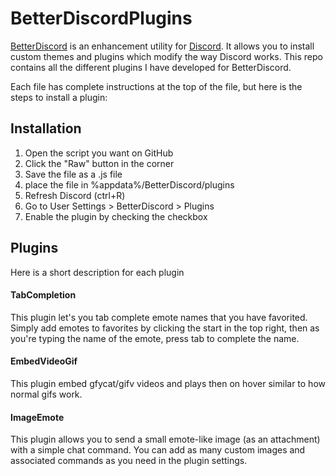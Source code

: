 # BetterDiscordPlugins

[BetterDiscord](https://betterdiscord.net/) is an enhancement utility for [Discord](https://discordapp.com/).
It allows you to install custom themes and plugins which modify the way Discord works. This repo contains all the different plugins I have developed for BetterDiscord.

Each file has complete instructions at the top of the file, but here is the steps to install a plugin:

## Installation
 1. Open the script you want on GitHub
 2. Click the "Raw" button in the corner
 3. Save the file as a .js file
 4. place the file in %appdata%/BetterDiscord/plugins
 5. Refresh Discord (ctrl+R)
 6. Go to User Settings > BetterDiscord > Plugins
 7. Enable the plugin by checking the checkbox

## Plugins

Here is a short description for each plugin

#### TabCompletion
This plugin let's you tab complete emote names that you have favorited.
Simply add emotes to favorites by clicking the start in the top right,
then as you're typing the name of the emote, press tab to complete the name.

#### EmbedVideoGif
This plugin embed gfycat/gifv videos and plays then on hover similar to how normal gifs work.

#### ImageEmote
This plugin allows you to send a small emote-like image (as an attachment) with a simple chat command.
You can add as many custom images and associated commands as you need in the plugin settings.
